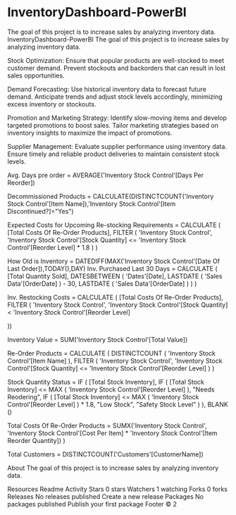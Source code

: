 # InventoryDashboard-PowerBI
 The goal of this project is to increase sales by analyzing inventory data.
InventoryDashboard-PowerBI
The goal of this project is to increase sales by analyzing inventory data.

Stock Optimization: Ensure that popular products are well-stocked to meet customer demand. Prevent stockouts and backorders that can result in lost sales opportunities.

Demand Forecasting: Use historical inventory data to forecast future demand. Anticipate trends and adjust stock levels accordingly, minimizing excess inventory or stockouts.

Promotion and Marketing Strategy: Identify slow-moving items and develop targeted promotions to boost sales. Tailor marketing strategies based on inventory insights to maximize the impact of promotions.

Supplier Management: Evaluate supplier performance using inventory data. Ensure timely and reliable product deliveries to maintain consistent stock levels.

Avg. Days pre order = AVERAGE('Inventory Stock Control'[Days Per Reorder])

Decommissioned Products = CALCULATE(DISTINCTCOUNT('Inventory Stock Control'[Item Name]),'Inventory Stock Control'[Item Discontinued?]="Yes")

Expected Costs for Upcoming Re-stocking Requirements = CALCULATE ( [Total Costs Of Re-Order Products], FILTER ( 'Inventory Stock Control', 'Inventory Stock Control'[Stock Quantity] <= 'Inventory Stock Control'[Reorder Level] * 1.8 ) )

How Old is Inventory = DATEDIFF(MAX('Inventory Stock Control'[Date Of Last Order]),TODAY(),DAY) Inv. Purchased Last 30 Days = CALCULATE ( [Total Quantity Sold], DATESBETWEEN ( 'Dates'[Date], LASTDATE ( 'Sales Data'[OrderDate] ) - 30, LASTDATE ( 'Sales Data'[OrderDate] ) ) )

Inv. Restocking Costs = CALCULATE ( [Total Costs Of Re-Order Products], FILTER ( 'Inventory Stock Control', 'Inventory Stock Control'[Stock Quantity] < 'Inventory Stock Control'[Reorder Level]

))

Inventory Value = SUM('Inventory Stock Control'[Total Value])

Re-Order Products = CALCULATE ( DISTINCTCOUNT ( 'Inventory Stock Control'[Item Name] ), FILTER ( 'Inventory Stock Control', 'Inventory Stock Control'[Stock Quantity] <= 'Inventory Stock Control'[Reorder Level] ) )

Stock Quantity Status = IF ( [Total Stock Inventory], IF ( [Total Stock Inventory] <= MAX ( 'Inventory Stock Control'[Reorder Level] ), "Needs Reodering", IF ( [Total Stock Inventory] <= MAX ( 'Inventory Stock Control'[Reorder Level] ) * 1.8, "Low Stock", "Safety Stock Level" ) ), BLANK ()

Total Costs Of Re-Order Products = SUMX('Inventory Stock Control', 'Inventory Stock Control'[Cost Per Item] * 'Inventory Stock Control'[Item Reorder Quantity]) )

Total Customers = DISTINCTCOUNT('Customers'[CustomerName])

About
The goal of this project is to increase sales by analyzing inventory data.

Resources
 Readme
 Activity
Stars
 0 stars
Watchers
 1 watching
Forks
 0 forks
Releases
No releases published
Create a new release
Packages
No packages published
Publish your first package
Footer
© 2
